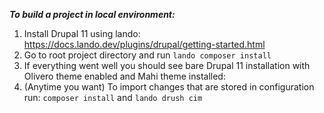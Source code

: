 ***To build a project in local environment:***
1. Install Drupal 11 using lando: https://docs.lando.dev/plugins/drupal/getting-started.html
2. Go to root project directory and run `lando composer install`
3. If everything went well you should see bare Drupal 11 installation with Olivero theme enabled and Mahi theme installed:
4. (Anytime you want) To import changes that are stored in configuration run: `composer install` and `lando drush cim`


